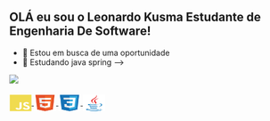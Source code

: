 ## OLÁ eu sou o Leonardo Kusma Estudante de Engenharia De Software!

- 🔭 Estou em busca de uma oportunidade
- 🌱 Estudando java spring
-->
<div>
  <a href = "https://github.com/leonardokusma">  
  <img height = "180em" src="https://github-readme-stats.vercel.app/api?username=leonardokusma&theme=chartreuse-dark&show_icons=true&include_all_commits=true"/>
</div>
<div style="display: inline_block"><br>
  <img align="center" alt="javaScript" height="30" width="40" src="https://raw.githubusercontent.com/devicons/devicon/master/icons/javascript/javascript-plain.svg">
  <img align="center" alt="HTML" height="30" width="40" src="https://raw.githubusercontent.com/devicons/devicon/master/icons/html5/html5-original.svg">
  <img align="center" alt="CSS" height="30" width="40" src="https://raw.githubusercontent.com/devicons/devicon/master/icons/css3/css3-original.svg">
  <img align="center" alt="java" height="30" width="40" src="https://raw.githubusercontent.com/devicons/devicon/master/icons/java/java-original.svg">
</div>
  
